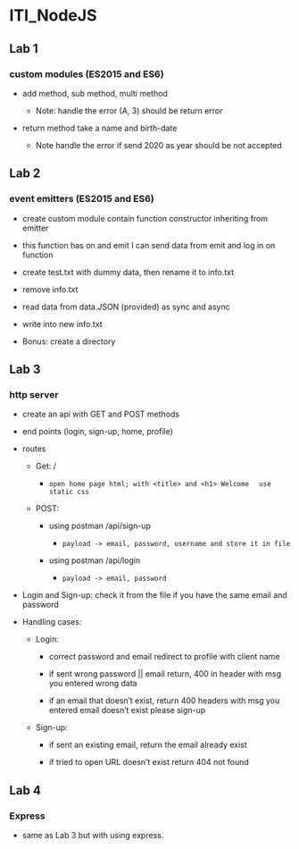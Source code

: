 # ITI_NodeJS

## Lab 1
### custom modules (ES2015 and ES6)

- add method, sub method, multi method 
    - Note: handle the error (A, 3) should be return error 

- return method take a name and birth-date 
    - Note handle the error if send 2020 as year should be not accepted


## Lab 2
### event emitters (ES2015 and ES6)

- create custom module contain function constructor inheriting from emitter

- this function has on and emit I can send data from emit and log in on function 

- create test.txt with dummy data, then rename it to info.txt

- remove info.txt

- read data from data.JSON (provided) as sync and async

- write into new info.txt

- Bonus: create a directory

## Lab 3
### http server

- create an api with GET and POST methods

- end points (login, sign-up, home, profile)

- routes 
    - Get: / 
        + ```open home page html; with <title> and <h1> Welcome  ``` ```use static css```

    - POST: 
        - using postman /api/sign-up  

            + ```payload -> email, password, username and store it in file```

        - using postman /api/login  

            + ```payload -> email, password```

- Login and Sign-up: check it from the file if you have the same email and password 

- Handling cases: 
    - Login: 
        - correct password and email redirect to profile with client name  

        - if sent wrong password || email return, 400 in header with msg you entered wrong data  

        - if an email that doesn’t exist, return 400 headers with msg you entered email doesn’t exist please sign-up

    - Sign-up: 
        - if sent an existing email, return the email already exist 

        - if tried to open URL doesn’t exist return 404 not found  

## Lab 4
### Express

- same as Lab 3 but with using express.